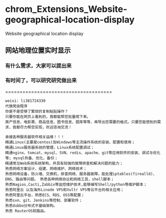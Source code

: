 # chrom_Extensions_Website-geographical-location-display
Website geographical location display


## 网站地理位置实时显示

### 有什么需求，大家可以提出来
### 有时间了，可以研究研究做出来

=====================================
```
weixi: li381724330
代做爬虫程序
你是不是受够了繁琐的复制粘贴操作？
只要你能在网页上看到的，我都能帮您批量爬下来。
房产信息、电影票、商品信息、图书信息、题库等等，再导出您需要的格式。只要您能想到的需求，我都尽力帮您实现，欢迎咨询交流！

承接各种服务器软件相关运维！！！
精通Linux(主要是centos)及Windows等主流操作系统的安装、配置和使用；
精通Linux服务器系统的管理，Linux系统配置调试；
精通nginx、tomcat、mysql、SVN、redis、apache、git等应用软件的安装、调试与优化等; mysql热备、优化、备份；
精通常见Web系统系统架构，并具有较强的故障排查和解决问题的能力；
熟悉网络方案设计、组建、网络维护、网络技术；
熟悉网络设备，防火墙、交换机，排查网络、服务器故障，能处理iptables(firealld)、 DNS、路由等问题。 熟悉各种网络协议和网络工具，shell脚本；
熟悉Nagios,Cacti,Zabbix等监控维护技术,能够编写Shell/python等维护脚本；
熟悉阿里云 以及海外Linode VPS和Vultr VPS等云平台的相关应用；
熟悉阿里云平台，熟悉ECS、RDS、OSS等配置；
熟悉svn、git、Jenkins等控制、部署软件；
熟悉dubbo分布式平基础架构。
熟悉 RouterOS软路由。
```
